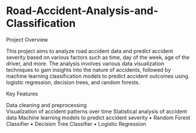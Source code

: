 # Road-Accident-Analysis-and-Classification
Project Overview

This project aims to analyze road accident data and predict accident severity based on various factors such as time, day of the week, age of the driver, and more. The analysis involves various data visualization techniques to gain insights into the nature of accidents, followed by machine learning classification models to predict accident outcomes using logistic regression, decision trees, and random forests.

Key Features

Data cleaning and preprocessing                                              
                       Visualization of accident patterns over time 
Statistical analysis of accident data 
Machine learning models to predict accident severity 
•	Random Forest Classifier
•	Decision Tree Classifier
•	Logistic Regression



